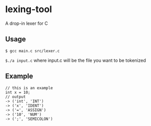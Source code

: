 # lexing-tool

A drop-in lexer for C


## Usage

`$ gcc main.c src/lexer.c`

`$./a input.c`
where input.c will be the file you want to be tokenized


## Example

```
// this is an example
int x = 10;
// output
-> ('int', 'INT')
-> ('x', 'IDENT')
-> ('=', 'ASSIGN')
-> ('10', 'NUM')
-> (';', 'SEMICOLON')
```

